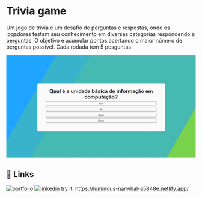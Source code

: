 # Trivia game

Um jogo de trivia é um desafio de perguntas e respostas, onde os jogadores testam seu conhecimento em diversas categorias respondendo a perguntas. O objetivo é acumular pontos acertando o maior número de perguntas possível. Cada rodada tem 5 pesguntas

![Imagem do jogo trivia](public/print.png)

## 🔗 Links

[![portfolio](https://img.shields.io/badge/my_portfolio-000?style=for-the-badge&logo=ko-fi&logoColor=white)](https://ramon-dev.netlify.app/)
[![linkedin](https://img.shields.io/badge/linkedin-0A66C2?style=for-the-badge&logo=linkedin&logoColor=white)](https://www.linkedin.com/in/ramon-dev/)
try it: https://luminous-narwhal-a5848e.netlify.app/
